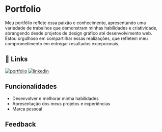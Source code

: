 

# Portfolio 

Meu portfólio reflete essa paixão e conhecimento, apresentando uma variedade de trabalhos que demonstram minhas habilidades e criatividade, abrangendo desde projetos de design gráfico até desenvolvimento web. Estou orgulhoso em compartilhar essas realizações, que refletem meu comprometimento em entregar resultados excepcionais. 
## 🔗 Links
[![portfolio](https://img.shields.io/badge/my_portfolio-000?style=for-the-badge&logo=ko-fi&logoColor=white)](https://katherineoelsner.com/)
[![linkedin](https://img.shields.io/badge/linkedin-0A66C2?style=for-the-badge&logo=linkedin&logoColor=white)](https://www.linkedin.com/)



## Funcionalidades 

- Desenvolver e melhorar minha habilidades
- Apresentação dos meus projetos e experiências
- Marca pessoal 


## Feedback


